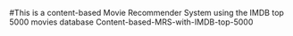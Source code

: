 #This is a content-based Movie Recommender System using the IMDB top 5000 movies database
Content-based-MRS-with-IMDB-top-5000
